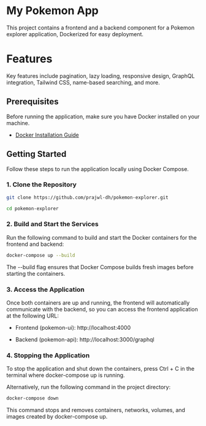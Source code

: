 # My Pokemon App

This project contains a frontend and a backend component for a Pokemon explorer application, Dockerized for easy deployment.

# Features
Key features include pagination, lazy loading, responsive design, GraphQL integration, Tailwind CSS, name-based searching, and more.

## Prerequisites

Before running the application, make sure you have Docker installed on your machine.

- [Docker Installation Guide](https://docs.docker.com/get-docker/)

## Getting Started

Follow these steps to run the application locally using Docker Compose.

### 1. Clone the Repository

```bash
git clone https://github.com/prajwl-dh/pokemon-explorer.git
```

```bash
cd pokemon-explorer
```

### 2. Build and Start the Services

Run the following command to build and start the Docker containers for the frontend and backend:

```bash
docker-compose up --build
```

The --build flag ensures that Docker Compose builds fresh images before starting the containers.

### 3. Access the Application

Once both containers are up and running, the frontend will automatically communicate with the backend, so you can access the frontend application at the following URL:

- Frontend (pokemon-ui): http://localhost:4000
  
- Backend (pokemon-api): http://localhost:3000/graphql

### 4. Stopping the Application

To stop the application and shut down the containers, press Ctrl + C in the terminal where docker-compose up is running.

Alternatively, run the following command in the project directory:

```bash
docker-compose down
```

This command stops and removes containers, networks, volumes, and images created by docker-compose up.
